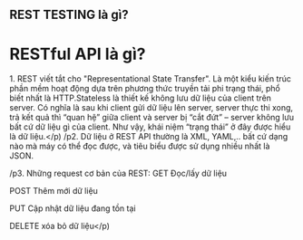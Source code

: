 ## REST TESTING là gì?

# RESTful API là gì?
<p>1. REST viết tắt cho "Representational State Transfer". Là một kiểu kiến trúc phần mềm hoạt động dựa trên phương thức truyền tải phi trạng thái, phổ biết nhất là HTTP.</p)
  /Pở đây, truyền tải phi trạng thái: stateless communications protocol là gì?: Trong lập trình web, chúng ta có sự tương tác giữa client với server. Phần mềm gồm 2 thành phần chính: phần mềm và data. Như vậy, một phần mềm được thiết kế theo tương tác client – server thì phần nhiều tập lệnh sẽ nằm phía server. Client có nhiệm vụ gửi dữ liệu lên để xử lý sau đó nhận kết quả trả về. Vậy stateful vs stateless là gì?

  Stateless là thiết kế không lưu dữ liệu của client trên server. Có nghĩa là sau khi client gửi dữ liệu lên server, server thực thi xong, trả kết quả thì “quan hệ” giữa client và server bị “cắt đứt” – server không lưu bất cứ dữ liệu gì của client. Như vậy, khái niệm “trạng thái” ở đây được hiểu là dữ liệu.</p)
/p2. Dữ liệu ở REST API thường là XML, YAML,.. bất cứ dạng nào mà máy có thể đọc được, và tiêu biểu được sử dụng nhiều nhất là JSON.</p> 
/p3. Những request cơ bản của REST:
GET Đọc/lấy dữ liệu

POST Thêm mới dữ liệu

PUT Cập nhật dữ liệu đang tồn tại

DELETE xóa bỏ dữ liệu</p)
